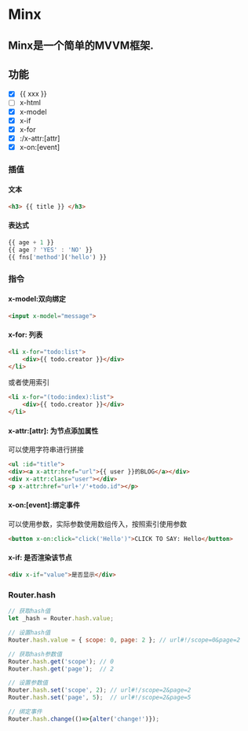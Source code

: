 # Minx

## Minx是一个简单的MVVM框架.

## 功能
 - [x] {{ xxx }}
 - [ ] x-html
 - [x] x-model
 - [x] x-if
 - [x] x-for
 - [x] :/x-attr:[attr]
 - [x] x-on:[event]
 
 ### 插值
 #### 文本 
 ```html
 <h3> {{ title }} </h3>
```
#### 表达式
```javascript
{{ age + 1 }}
{{ age ? 'YES' : 'NO' }}
{{ fns['method']('hello') }}
```

### 指令
#### x-model:双向绑定
```html
<input x-model="message">
```

#### x-for: 列表
```html
<li x-for="todo:list">
    <div>{{ todo.creator }}</div>
</li>
```
或者使用索引
```html
<li x-for="(todo:index):list">
    <div>{{ todo.creator }}</div>
</li>
```

#### x-attr:[attr]: 为节点添加属性
可以使用字符串进行拼接
```html
<ul :id="title">
<div><a x-attr:href="url">{{ user }}的BLOG</a></div>
<div x-attr:class="user"></div>
<p x-attr:href="url+'/'+todo.id"></p>
```

#### x-on:[event]:绑定事件
可以使用参数，实际参数使用数组传入，按照索引使用参数
```html
<button x-on:click="click('Hello')">CLICK TO SAY: Hello</button>
``` 

#### x-if: 是否渲染该节点
```html
<div x-if="value">是否显示</div>
```

### Router.hash
```javascript
// 获取hash值
let _hash = Router.hash.value;

// 设置hash值
Router.hash.value = { scope: 0, page: 2 }; // url#!/scope=0&page=2

// 获取hash参数值
Router.hash.get('scope'); // 0
Router.hash.get('page');  // 2

// 设置参数值
Router.hash.set('scope', 2); // url#!/scope=2&page=2
Router.hash.set('page', 5);  // url#!/scope=2&page=5

// 绑定事件
Router.hash.change(()=>{alter('change!')});

```